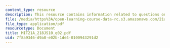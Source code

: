```yaml
---
content_type: resource
description: This resource contains information related to questions on Pascoe.
file: /media/https%3A/open-learning-course-data-rc.s3.amazonaws.com/21a-218j-identity-and-difference-spring-2010/7f8a9346d9a8e02b1de40100943291d2_MIT21A_218JS10_q02.pdf
file_type: application/pdf
resourcetype: Document
title: MIT21A_218JS10_q02.pdf
uid: 7f8a9346-d9a8-e02b-1de4-0100943291d2
---
```

